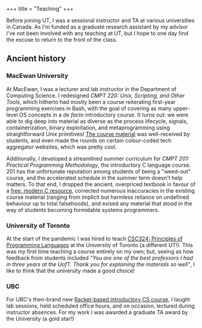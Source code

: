 +++
title = "Teaching"
+++

Before joining UT, I was a sessional instructor and TA at various universities
in Canada.  As I'm funded as a graduate research assistant by my advisor I've
not been involved with any teaching at UT, but I hope to one day find the
excuse to return to the front of the class.

## Ancient history

### MacEwan University

At MacEwan, I was a lecturer and lab instructor in the Department of Computing
Science.  I redesigned _CMPT 220: Unix, Scripting, and Other Tools_, which
hitherto had mostly been a course reiterating first-year programming exercises
in Bash, with the goal of covering as many upper-level OS concepts in a _de
facto_ introductory course.  It turns out: we were able to dig deep into
material as diverse as the process lifecycle, signals, containerization, binary
exploitation, and metaprogramming using straightforward Unix primitives!  [The
course
material](https://docs.google.com/document/d/1a8YYcprmNUiA61SuZvRFcw7IshJ7ETLYiqlyteu8_tw/edit)
was well-received by students, and even made the rounds on certain colour-coded
tech aggregator websites, which was pretty cool.

Additionally, I developed a streamlined summer curriculum for _CMPT 201:
Practical Programming Methodology_, the introductory C language course.  201
has the unfortunate reputation among students of being a "weed-out" course,
and the accelerated schedule in the summer term doesn't help matters.  To that
end, I dropped the ancient, overpriced textbook in favour of a [free, modern C
resource](https://beej.us/guide/bgc/pdf/bgc_usl_c_1.pdf), corrected numerous
inaccuracies in the existing course material (ranging from implicit but
harmless reliance on undefined behaviour up to total falsehoods), and exised
any material that stood in the way of students becoming formidable systems
programmers.

### University of Toronto

At the start of the pandemic I was hired to teach [CSC324: Principles of
Programming Languages](http://individual.utoronto.ca/nbtaylor/csc324_s2020) at
the University of Toronto (a different UT!).  This was my first time teaching
a course entirely on my own; but, seeing as how feedback from students included
_"You are one of the best professors I had in three years at the UofT. Thank
you for explaining the materials so well"_, I like to think that the university
made a good choice!

### UBC

For UBC's then-brand new [Racket-based introductory CS
course](https://web.archive.org/web/20090918115923/http://sites.google.com/site/ubccpsc1102009w1/),
I taught lab sessions, held scheduled office hours, and on occasion, lectured
during instructor absences.  For my work I was awarded a graduate TA award by
the University (a gold star!)
